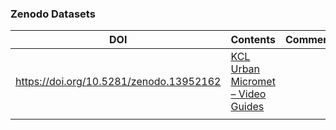 ### Zenodo Datasets

| DOI | Contents | Comments
|--| ---| --|
| https://doi.org/10.5281/zenodo.13952162 |  [KCL Urban Micromet – Video Guides](https://suegrimmond.github.io/Video) | 
| | | 